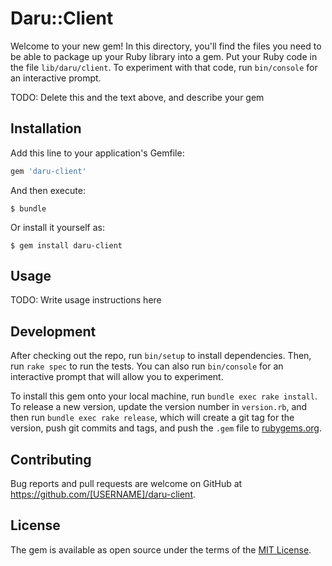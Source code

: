 # Daru::Client

Welcome to your new gem! In this directory, you'll find the files you need to be able to package up your Ruby library into a gem. Put your Ruby code in the file `lib/daru/client`. To experiment with that code, run `bin/console` for an interactive prompt.

TODO: Delete this and the text above, and describe your gem

## Installation

Add this line to your application's Gemfile:

```ruby
gem 'daru-client'
```

And then execute:

    $ bundle

Or install it yourself as:

    $ gem install daru-client

## Usage

TODO: Write usage instructions here

## Development

After checking out the repo, run `bin/setup` to install dependencies. Then, run `rake spec` to run the tests. You can also run `bin/console` for an interactive prompt that will allow you to experiment.

To install this gem onto your local machine, run `bundle exec rake install`. To release a new version, update the version number in `version.rb`, and then run `bundle exec rake release`, which will create a git tag for the version, push git commits and tags, and push the `.gem` file to [rubygems.org](https://rubygems.org).

## Contributing

Bug reports and pull requests are welcome on GitHub at https://github.com/[USERNAME]/daru-client.

## License

The gem is available as open source under the terms of the [MIT License](https://opensource.org/licenses/MIT).

